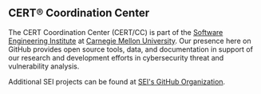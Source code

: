 ## CERT&reg; Coordination Center

<!--

**Here are some ideas to get you started:**

🙋‍♀️ A short introduction - what is your organization all about?
🌈 Contribution guidelines - how can the community get involved?
👩‍💻 Useful resources - where can the community find your docs? Is there anything else the community should know?
🍿 Fun facts - what does your team eat for breakfast?
🧙 Remember, you can do mighty things with the power of [Markdown](https://docs.github.com/github/writing-on-github/getting-started-with-writing-and-formatting-on-github/basic-writing-and-formatting-syntax)
-->

The CERT Coordination Center (CERT/CC) is part of the [Software Engineering Institute](https://www.sei.cmu.edu) at [Carnegie Mellon University](https://www.cmu.edu).
Our presence here on GitHub provides open source tools, data, and documentation in support of our research and development efforts in cybersecurity threat and vulnerability analysis.

Additional SEI projects can be found at [SEI's GitHub Organization](https://github.com/cmu-sei).


